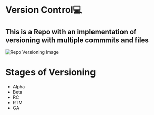 # Version Control💻
## This is a Repo with an implementation of versioning with multiple commmits and files 
![Repo Versioning Image](https://github.com/AathanRW/versioncontrol/assets/156051741/42674300-57bc-488c-9a48-aacd6ccafed4)

# Stages of Versioning

* Alpha
* Beta
* RC
* RTM
* GA
